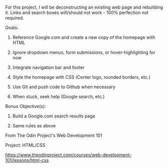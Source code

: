 For this project, I will be deconstructing an existing web page and rebuilding it. Links and search boxes will/should not work - 100% perfection not required. 

Goals:

1. Reference Google.com and create a new copy of the homepage with HTML

2. Ignore dropdown menus, form submissions, or hover-highlighting for now

3. Integrate navigation bar and footer

4. Style the homepage with CSS (Center logo, rounded borders, etc.)

5. Use Git and push code to Github when necessary

6. When stuck, seek help (Google search, etc.)

Bonus Objective(s):

1. Build a Google.com search results page

2. Same rules as above


From The Odin Project's Web Development 101

Project: HTML/CSS

https://www.theodinproject.com/courses/web-development-101/lessons/html-css

